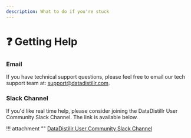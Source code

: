 ```yaml
---
description: What to do if you're stuck
---
```


# ❓ Getting Help

### Email

If you have technical support questions, please feel free to email our tech support team at: [support@datadistillr.com](mailto:support@datadistillr.com).

### Slack Channel

If you'd like real time help, please consider joining the DataDistillr User Community Slack Channel.  The link is available below. &#x20;


!!! attachment ""
    [DataDistillr User Community Slack Channel](https://join.slack.com/t/datadistillrcommunity/signup)

